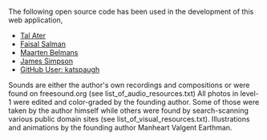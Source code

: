 ﻿The following open source code has been used in the development of this web application,
* [Tal Ater](https://github.com/TalAter)
* [Faisal Salman](https://github.com/faisalman)
* [Maarten Belmans](https://github.com/PoeHaH)
* [James Simpson](https://github.com/goldfire)
* [GitHub User: katspaugh](https://github.com/katspaugh)


Sounds are either the author's own recordings and compositions or were found on freesound.org (see list_of_audio_resources.txt)
All photos in level-1 were edited and color-graded by the founding author. Some of those were taken by the author himself while others were found by search-scanning various public domain sites (see list_of_visual_resources.txt).
Illustrations and animations by the founding author Manheart Valgent Earthman.
